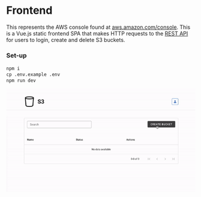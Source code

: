 # Frontend

This represents the AWS console found at [aws.amazon.com/console](https://aws.amazon.com/console/). This is a Vue.js static frontend SPA that makes HTTP requests to the [REST API](./api/ReadMe.md) for users to login, create and delete S3 buckets.


### Set-up
```
npm i
cp .env.example .env
npm run dev
```

<img src="https://raw.githubusercontent.com/anthonybudd/s3-from-scratch/master/_img/frontend.gif">